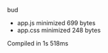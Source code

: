 bud

 - app.js       minimized       699 bytes
 - app.css       minimized       248 bytes

Compiled in 1s 518ms